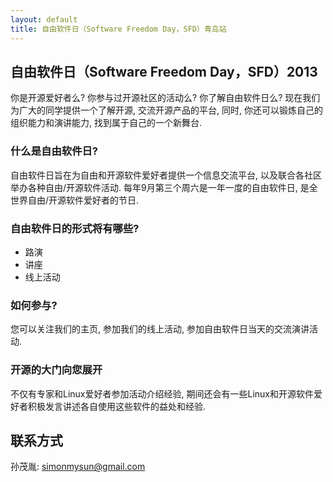 ```yaml
---
layout: default
title: 自由软件日（Software Freedom Day，SFD）青岛站
---
```

## 自由软件日（Software Freedom Day，SFD）2013
你是开源爱好者么? 你参与过开源社区的活动么? 你了解自由软件日么?  现在我们为广大的同学提供一个了解开源, 交流开源产品的平台, 同时, 你还可以锻炼自己的组织能力和演讲能力, 找到属于自己的一个新舞台.

### 什么是自由软件日?
自由软件日旨在为自由和开源软件爱好者提供一个信息交流平台, 以及联合各社区举办各种自由/开源软件活动. 每年9月第三个周六是一年一度的自由软件日, 是全世界自由/开源软件爱好者的节日.

### 自由软件日的形式将有哪些?
+ 路演
+ 讲座
+ 线上活动

### 如何参与?
您可以关注我们的主页, 参加我们的线上活动, 参加自由软件日当天的交流演讲活动.

### 开源的大门向您展开
不仅有专家和Linux爱好者参加活动介绍经验, 期间还会有一些Linux和开源软件爱好者积极发言讲述各自使用这些软件的益处和经验.

## 联系方式
孙茂胤: [simonmysun@gmail.com](mailto:simonmysun@gmail.com)